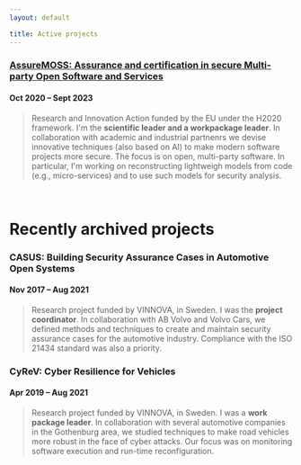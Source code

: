```yaml
---
layout: default

title: Active projects
---
```


<h3><a href="https://assuremoss.org/en/" target="_blank">AssureMOSS: Assurance and certification in secure Multi-party Open Software and Services</a></h3>
<h4 class="subtitle">Oct 2020 &ndash; Sept 2023</h4>
<blockquote>
Research and Innovation Action funded by the EU under the H2020 framework. I'm the <strong>scientific leader and a workpackage leader</strong>. In collaboration with academic and industrial partnenrs we devise innovative techniques (also based on AI) to make modern software projects more secure. The focus is on open, multi-party software. In particular, I'm working on reconstructing lightweigh models from code (e.g., micro-services) and to use such models for security analysis.
</blockquote>

<br/>

<h1>Recently archived projects</h1>

<h3>CASUS: Building Security Assurance Cases in Automotive Open Systems</h3>
<h4 class="subtitle">Nov 2017 &ndash; Aug 2021</h4>
<blockquote>
Research project funded by VINNOVA, in Sweden. I was the <strong>project coordinator</strong>. In collaboration with AB Volvo and Volvo Cars, we defined methods and techniques to create and maintain security assurance cases for the automotive industry. Compliance with the ISO 21434 standard was also a priority.
</blockquote>

<h3>CyReV: Cyber Resilience for Vehicles</h3>
<h4 class="subtitle">Apr 2019 &ndash; Aug 2021</h4>
<blockquote>
Research project funded by VINNOVA, in Sweden. I was a <strong>work package leader</strong>. In collaboration with several automotive companies in the Gothenburg area, we studied techniques to make road vehicles more robust in the face of cyber attacks. Our focus was on monitoring software execution and run-time reconfiguration.
</blockquote>

